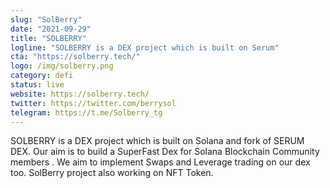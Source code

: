 ```yaml
---
slug: "SolBerry"
date: "2021-09-29"
title: "SOLBERRY"
logline: "SOLBERRY is a DEX project which is built on Serum"
cta: "https://solberry.tech/"
logo: /img/solberry.png
category: defi
status: live
website: https://solberry.tech/
twitter: https://twitter.com/berrysol
telegram: https://t.me/Solberry_tg
---
```


SOLBERRY is a DEX project which is built on Solana and fork of SERUM DEX.
Our aim is to build a SuperFast Dex for Solana Blockchain Community members .
We aim to implement Swaps and Leverage trading on our dex too.
SolBerry project also working on NFT Token.
